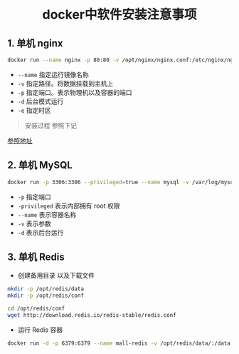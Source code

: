 <h1 align = "center">docker中软件安装注意事项</h1>

## 1. 单机 nginx

```bash
docker run --name nginx -p 80:80 -v /opt/nginx/nginx.conf:/etc/nginx/nginx.conf -v /opt/nginx/html:/usr/share/nginx/html -v /opt/nginx/conf.d:/etc/nginx/conf.d -v /var/log/nginx/logs:/var/log/nginx -e TZ=Asia/Shanghai -d nginx
```

- `--name` 指定运行镜像名称
- `-v` 指定路径。将数据挂载到主机上
- `-p` 指定端口。表示物理机以及容器的端口
- `-d` 后台模式运行
- `-e` 指定时区

> 安装过程 参照下记

[参照地址](https://blog.csdn.net/weixin_46244732/article/details/114315708)

## 2. 单机 MySQL

```bash
docker run -p 3306:3306 --privileged=true --name mysql -v /var/log/mysql:/var/log/mysql -v /opt/mysql/data:/var/lib/mysql -v /opt/mysql/conf/:/etc/mysql/conf.d -e MYSQL_ROOT_PASSWORD=root -d mysql:5.7
```

- `-p` 指定端口
- `-privileged` 表示内部拥有 root 权限
- `--name` 表示容器名称
- `-v` 表示参数
- `-d` 表示后台运行

## 3. 单机 Redis

- 创建备用目录 以及下载文件

```bash
mkdir -p /opt/redis/data
mkdir -p /opt/redis/conf

cd /opt/redis/conf
wget http://download.redis.io/redis-stable/redis.conf
```

- 运行 Redis 容器

```bash
docker run -d -p 6379:6379 --name mall-redis -v /opt/redis/data/:/data -v /opt/redis/conf/:/etc/redis redis redis-server /etc/redis/redis.conf
```
